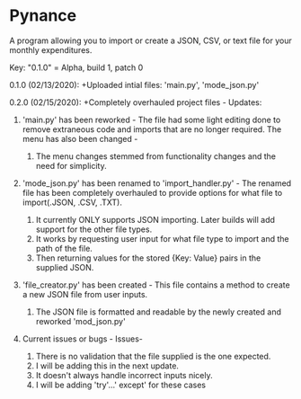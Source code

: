 # Pynance
A program allowing you to import or create a JSON, CSV, or text file for your monthly expenditures. 

Key: "0.1.0" = Alpha, build 1, patch 0

0.1.0 (02/13/2020):
+Uploaded intial files: 
  'main.py', 'mode_json.py'
  
0.2.0 (02/15/2020): 
+Completely overhauled project files -
  Updates: 
1.  'main.py' has been reworked - 
  The file had some light editing done to remove extraneous code and imports that are no longer required. 
  The menu has also been changed -
    1. The menu changes stemmed from functionality changes and the need for simplicity.

2. 'mode_json.py' has been renamed to 'import_handler.py' - 
  The renamed file has been completely overhauled to provide options for what file to import(.JSON, .CSV, .TXT).
    1. It currently ONLY supports JSON importing. Later builds will add support for the other file types.
    2. It works by requesting user input for what file type to import and the path of the file. 
    3. Then returning values for the stored {Key: Value} pairs in the supplied JSON. 

3.  'file_creator.py' has been created -
  This file contains a method to create a new JSON file from user inputs. 
    1. The JSON file is formatted and readable by the newly created and reworked 'mod_json.py' 

4. Current issues or bugs -
  Issues- 
    1. There is no validation that the file supplied is the one expected. 
     1. I will be adding this in the next update. 
    2. It doesn't always handle incorrect inputs nicely. 
     1. I will be adding 'try'...' except' for these cases

